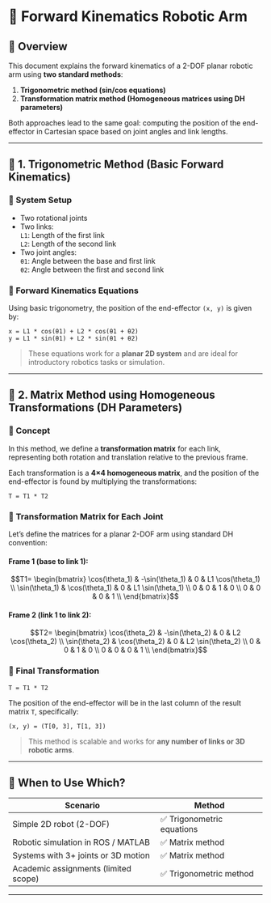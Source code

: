 
# 🦾 Forward Kinematics Robotic Arm

## 📌 Overview
This document explains the forward kinematics of a 2-DOF planar robotic arm using **two standard methods**:
1. **Trigonometric method (sin/cos equations)**
2. **Transformation matrix method (Homogeneous matrices using DH parameters)**

Both approaches lead to the same goal: computing the position of the end-effector in Cartesian space based on joint angles and link lengths.

---

## 🧮 1. Trigonometric Method (Basic Forward Kinematics)

### 🔧 System Setup
- Two rotational joints
- Two links:  
  `L1`: Length of the first link  
  `L2`: Length of the second link
- Two joint angles:  
  `θ1`: Angle between the base and first link  
  `θ2`: Angle between the first and second link

### 🧠 Forward Kinematics Equations

Using basic trigonometry, the position of the end-effector `(x, y)` is given by:

```
x = L1 * cos(θ1) + L2 * cos(θ1 + θ2)
y = L1 * sin(θ1) + L2 * sin(θ1 + θ2)
```

> These equations work for a **planar 2D system** and are ideal for introductory robotics tasks or simulation.

---

## 🧠 2. Matrix Method using Homogeneous Transformations (DH Parameters)

### 🔄 Concept

In this method, we define a **transformation matrix** for each link, representing both rotation and translation relative to the previous frame.

Each transformation is a **4×4 homogeneous matrix**, and the position of the end-effector is found by multiplying the transformations:

```
T = T1 * T2
```

### 📐 Transformation Matrix for Each Joint

Let’s define the matrices for a planar 2-DOF arm using standard DH convention:

#### Frame 1 (base to link 1):
   ```math
  T1= \begin{bmatrix}
   \cos(\theta_1) & -\sin(\theta_1) & 0 & L1 \cos(\theta_1) \\
   \sin(\theta_1) & \cos(\theta_1) & 0 & L1 \sin(\theta_1) \\
   0 & 0 & 1 & 0 \\
   0 & 0 & 0 & 1 \\
   \end{bmatrix}
```

#### Frame 2 (link 1 to link 2):
   ```math
   T2= \begin{bmatrix}
   \cos(\theta_2) & -\sin(\theta_2) & 0 & L2 \cos(\theta_2) \\
   \sin(\theta_2) & \cos(\theta_2) & 0 & L2 \sin(\theta_2) \\
   0 & 0 & 1 & 0 \\
   0 & 0 & 0 & 1 \\
   \end{bmatrix}
```

### 🔄 Final Transformation

```
T = T1 * T2
```

The position of the end-effector will be in the last column of the result matrix `T`, specifically:

```
(x, y) = (T[0, 3], T[1, 3])
```

> This method is scalable and works for **any number of links or 3D robotic arms**.

---

## 🧭 When to Use Which?

| Scenario                          | Method                  |
|----------------------------------|--------------------------|
| Simple 2D robot (2-DOF)          | ✅ Trigonometric equations |
| Robotic simulation in ROS / MATLAB | ✅ Matrix method         |
| Systems with 3+ joints or 3D motion | ✅ Matrix method        |
| Academic assignments (limited scope) | ✅ Trigonometric method |

---
